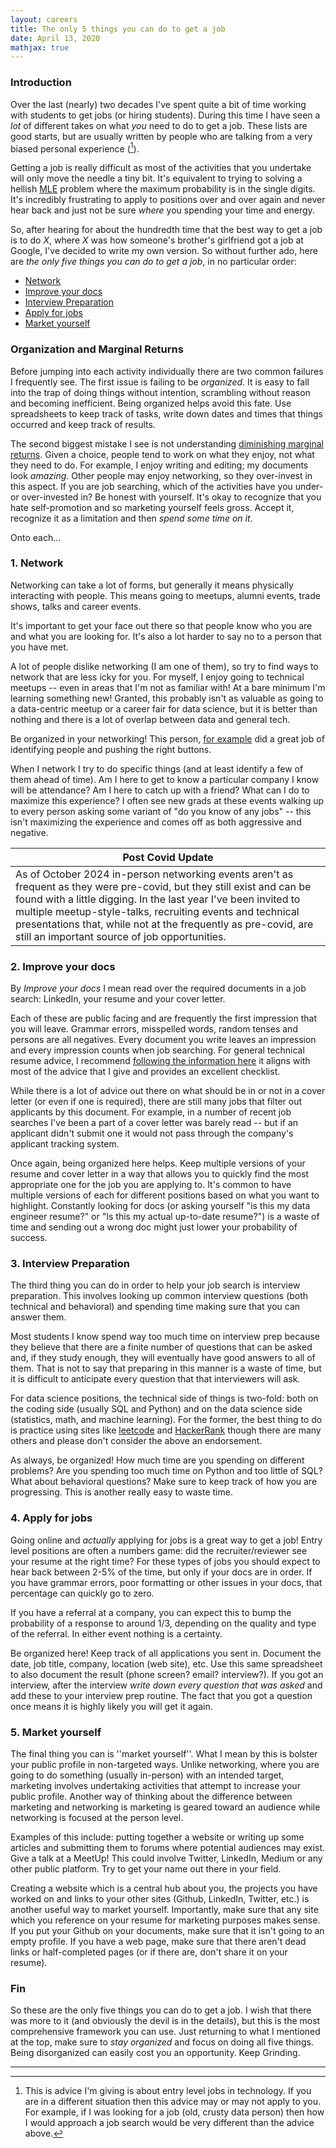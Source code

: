 ```yaml
---
layout: careers 
title: The only 5 things you can do to get a job
date: April 13, 2020 
mathjax: true
---
```


### Introduction

Over the last (nearly) two decades I've spent quite a bit of time working with students to get jobs (or hiring students). During this time I have seen a _lot_ of different takes on what _you_ need to do to get a job. These lists are good starts, but are usually written by people who are talking from a very biased personal experience ([^1]).

Getting a job is really difficult as most of the activities that you undertake will only move the needle a tiny bit. It's equivalent to trying to solving a hellish [MLE](https://en.wikipedia.org/wiki/Maximum_likelihood_estimation) problem where the maximum probability is in the single digits. It's incredibly frustrating to apply to positions over and over again and never hear back and just not be sure _where_ you spending your time and energy. 

So, after hearing for about the hundredth time that the best way to get a job is to do _X_, where _X_ was how someone's brother's girlfriend got a job at Google, I've decided to write my own version. So without further ado, here are *the only five things you can do to get a job*, in no particular order:

- [Network](#1-network)
- [Improve your docs](#2-improve-your-docs)
- [Interview Preparation](#3-interview-preparation)
- [Apply for jobs](#4-apply-for-jobs)
- [Market yourself](#5-market-yourself)

### Organization and Marginal Returns

Before jumping into each activity individually there are two common failures I frequently see. The first issue is failing to be *organized*. It is easy to fall into the trap of doing things without intention, scrambling without reason and becoming inefficient. Being organized helps avoid this fate. Use spreadsheets to keep track of tasks, write down dates and times that things occurred and keep track of results.  

The second biggest mistake I see is not understanding [diminishing marginal returns](https://www.investopedia.com/terms/l/lawofdiminishingmarginalreturn.asp). Given a choice, people tend to work on what they enjoy, not what they need to do. For example, I enjoy writing and editing; my documents look _amazing_. Other people may enjoy networking, so they over-invest in this aspect.  If you are job searching, which of the activities have you under- or over-invested in? Be honest with yourself. It's okay to recognize that you hate self-promotion and so marketing yourself feels gross. Accept it, recognize it as a limitation and then _spend some time on it_.
 
Onto each...

### 1. Network

Networking can take a lot of forms, but generally it means physically interacting with people. This means going to meetups, alumni events, trade shows, talks and career events. 

It's important to get your face out there so that people know who you are and what you are looking for. It's also a lot harder to say no to a person that you have met. 

A lot of people dislike networking (I am one of them), so try to find ways to network that are less icky for you. For myself, I enjoy going to technical meetups -- even in areas that I'm not as familiar with! At a bare minimum I'm learning something new! Granted, this probably isn't as valuable as going to a data-centric meetup or a career fair for data science, but it is better than nothing and there is a lot of overlap between data and general tech.

Be organized in your networking! This person, [for example](https://www.andreapopova.com/blog/how-i-landed-10-interviews-during-covid) did a great job of identifying people and pushing the right buttons.  

When I network I try to do specific things (and at least identify a few of them ahead of time). Am I here to get to know a particular company I know will be attendance? Am I here to catch up with a friend? What can I do to maximize this experience? I often see new grads at these events walking up to every person asking some variant of "do you know of any jobs" -- this isn't maximizing the experience and comes off as both aggressive and negative.

| Post Covid Update |
| --- |
| As of October 2024 in-person networking events aren't as frequent as they were pre-covid, but they still exist and can be found with a little digging. In the last year I've been invited to multiple meetup-style-talks, recruiting events and technical presentations that, while not at the frequently as pre-covid, are still an important source of job opportunities. |

### 2. Improve your docs

By _Improve your docs_ I mean read over the required documents in a job search: LinkedIn, your resume and your cover letter. 

Each of these are public facing and are frequently the first impression that you will leave. Grammar errors, misspelled words, random tenses and persons are all negatives. Every document you write leaves an impression and every impression counts when job searching. For general technical resume advice, I recommend [following the information here](https://www.reddit.com/r/EngineeringResumes/wiki/index/) it aligns with most of the advice that I give and provides an excellent checklist.

While there is a lot of advice out there on what should be in or not in a cover letter (or even if one is required), there are still many jobs that filter out applicants by this document. For example, in a number of recent job searches I've been a part of a cover letter was barely read -- but if an applicant didn't submit one it would not pass through the company's applicant tracking system. 

Once again, being organized here helps. Keep multiple versions of your resume and cover letter in a way that allows you to quickly find the most appropriate one for the job you are applying to. It's common to have multiple versions of each for different positions based on what you want to highlight. Constantly looking for docs (or asking yourself "is this my data engineer resume?" or "Is this my actual up-to-date resume?") is a waste of time and sending out a wrong doc might just lower your probability of success. 

### 3. Interview Preparation

The third thing you can do in order to help your job search is interview preparation. This involves looking up common interview questions (both technical and behavioral) and spending time making sure that you can answer them.

Most students I know spend way too much time on interview prep because they believe that there are a finite number of questions that can be asked and, if they study enough, they will eventually have good answers to all of them. That is not to say that preparing in this manner is a waste of time, but it is difficult to anticipate every question that that interviewers will ask. 

For data science positions, the technical side of things is two-fold: both on the coding side (usually SQL and Python) and on the data science side (statistics, math, and machine learning). For the former, the best thing to do is practice using sites like [leetcode](https://leetcode.com/) and [HackerRank](https://www.hackerrank.com/) though there are many others and please don't consider the above an endorsement.

As always, be organized! How much time are you spending on different problems? Are you spending too much time on Python and too little of SQL? What about behavioral questions? Make sure to keep track of how you are progressing. This is another really easy to waste time.

### 4. Apply for jobs

Going online and _actually_ applying for jobs is a great way to get a job! Entry level positions are often a numbers game: did the recruiter/reviewer see your resume at the right time? For these types of jobs you should expect to hear back between 2-5% of the time, but only if your docs are in order. If you have grammar errors, poor formatting or other issues in your docs, that percentage can quickly go to zero.

If you have a referral at a company, you can expect this to bump the probability of a response to around 1/3, depending on the quality and type of the referral. In either event nothing is a certainty. 

Be organized here! Keep track of all  applications you sent in. Document the date, job title, company, location (web site), etc. Use this same spreadsheet to also document the result (phone screen? email? interview?). If you got an interview, after the interview *write down every question that was asked* and add these to your interview prep routine. The fact that you got a question once means it is highly likely you will get it again.
  
### 5. Market yourself

The final thing you can is ''market yourself''. What I mean by this is bolster your public profile in non-targeted ways. Unlike networking, where you are going to do something (usually in-person) with an intended target, marketing involves undertaking activities that attempt to increase your public profile. Another way of thinking about the difference between marketing and networking is marketing is geared toward an audience while networking is focused at the person level.

Examples of this include: putting together a website or writing up some articles and submitting them to forums where potential audiences may exist. Give a talk at a MeetUp! This could involve Twitter, LinkedIn, Medium or any other public platform. Try to get your name out there in your field.

Creating a website which is a central hub about you, the projects you have worked on and links to your other sites (Github, LinkedIn, Twitter, etc.) is another useful way to market yourself. Importantly, make sure that any site which you reference on your resume for marketing purposes makes sense. If you put your Github on your documents, make sure that it isn't going to an empty profile. If you have a web page, make sure that there aren't dead links or half-completed pages (or if there are, don't share it on your resume).


### Fin

So these are the only five things you can do to get a job. I wish that there was more to it (and obviously the devil is in the details), but this is the most comprehensive framework you can use. Just returning to what I mentioned at the top, make sure to _stay organized_ and focus on doing all five things. Being disorganized can easily cost you an opportunity. Keep Grinding.



---

[^1]: This is advice I'm giving is about entry level jobs in technology. If you are in a different situation then this advice may or may not apply to you. For example, if I was looking for a job (old, crusty data person) then how I would approach a job search would be very different than the advice above.
